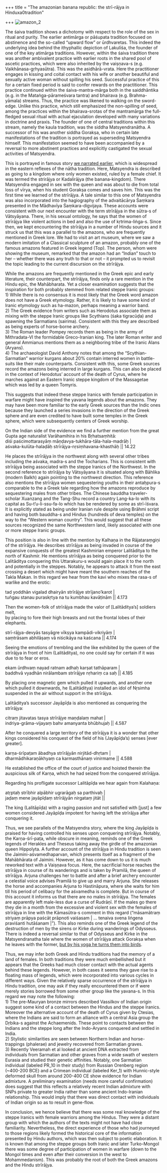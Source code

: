 +++
title = "The amazonian banana republic: the strī-rājya in Hinduxa0tradition"

+++
![amazon\_2](https://manasataramgini.files.wordpress.com/2018/05/amazon_2.jpg?w=640)

The śaiva tradition shows a dichotomy with respect to the role of the
sex in ritual and purity. The earlier antimārga or pāśupata tradition
focused on abstinence and the so-called “upward flow” or ūrdhvaretas.
This indeed the underlying idea behind the ithyphallic depiction of
Lakulīśa, the founder of one of the key atimārga traditions. However,
within the śaiva tradition there was another ambivalent practice with
earlier roots in the shared pool of ascetic practices, which were also
inherited by the vaiṣṇava-s (e.g. Vaikhānasa-gṛhyasūtra). This was the
asidhārā-vrata. Here the practitioner engages in kissing and coital
contact with his wife or another beautiful and sexually active woman
without spilling his seed. Successful practice of this for a certain
fixed period is said to confer rewards on the practitioner. This
practice continued within the śaiva-mantra-mārga both in the
saiddhāntika (e.g. in the Mataṅga-pārameśvara tantra) and bhairava
(e.g. Brahma-yāmala) streams. Thus, the practice was likened to walking
on the sword-edge. Unlike this practice, which still emphasized the
non-spilling of seed, among the practices within the bhairava-srotas of
the mantramārga the full-fledged sexual ritual with actual ejaculation
developed with many variations in doctrine and praxis. The founder of
one of central traditions within this stream, namely the kaula
tradition, was the siddha Matsyendranātha. A successor of his was
another siddha Gorakṣa, who in certain late manifestations of the
tradition is portrayed as superseding Matsyendra himself. This
manifestation seemed to have been accompanied by a reversal to more
abstinent practices and explicitly castigated the sexual activities of
Matsyendra.

This is portrayed in famous story [we narrated
earlier](https://manasataramgini.wordpress.com/2010/02/10/a-pan-indian-tale-of-the-natha-yogin-s/),
which is widespread in the eastern reflexes of the nātha tradition.
Here, Matsyendra is described as going to a kingdom where only women
existed, ruled by a female chief. It was termed the strirājya or
Kadalirājya (the banana-kingdom). There Matsyendra engaged in sex with
the queen and was about to die from total loss of vīrya, when his
student Gorakṣa comes and saves him. This was the first time we learned
of the strīrājya. A tale similar to this one of Matsyendra was also
incorporated into the hagiography of the advaitācārya Śaṃkara presented
in the Mādhavīya Śaṃkara-digvijaya. These accounts were consistent with
our next encounter with the term strīrājya in the sūtra-s of Vātsyāyana.
There, in his sexual ontology, he says that the women of strīrājya like
violent actions in bed and also the use of kṛtrima-liṅga-s. Since then,
we kept encountering the strīrājya in a number of Hindu sources and it
struck us that this was a parallel to the amazons, who are frequently
mentioned in Greek lore. We had to visit an art museum, where we saw a
modern imitation of a Classical sculpture of an amazon, probably one of
the famous amazons featured in Greek legend (Top). The person, whom were
showing the museum, remarked that the amazon had an “Indian” touch to
her – whether there was any truth to that or not – it prompted us to
revisit the topic leading to the current discursion on the strīrājya.

While the amazons are frequently mentioned in the Greek epic and early
literature, their counterpart, the strīrājya, finds only a rare mention
in the Hindu epic, the Mahābharata. Yet a closer examination suggests
that the inspiration for both probably stemmed from related steppe
Iranic groups:  
1\) While there is no consensus it is most likely that the Greek word
amazon does not have a Greek etymology. Rather, it is likely to have
some kind of Iranic etymology such as ha-mazon, perhaps meaning a
warrior band.  
2\) The Greek evidence from writers such as Herodotus associate them as
mixing with the steppe Iranic groups like Scythians (śaka tigracūḍa) and
spawning the Sarmatians (sairima). Consistent with this they are
described as being experts of horse-borne archery.  
3\) The Roman leader Pompey records them as being in the army of
Mithradata-VI the formidable Greco-Iranian king. The later Roman writer
and general Ammianus mentions them as a neighboring tribe of the Iranic
Alans (Aryans).  
4\) The archaeologist David Anthony notes that among the
“Scythian-Sarmatian” warrior kurgans about 20% contain interred women
in battle-suits like their male counterparts. Consistent with this, some
Greek sources record the amazons being interred in large kurgans. This
can also be placed in the context of Herodotus’ account of the death of
Cyrus, where he marches against an Eastern Iranic steppe kingdom of the
Massagetae which was led by a queen Tomyris.

This suggests that indeed these steppe Iranics with female participation
in warfare might have inspired the yavana legends about the amazons.
They may have been more familiar to the early Greek sources than the
Indic ones because they launched a series invasions in the direction of
the Greek sphere and are even credited to have built some temples in the
Greek sphere, which were subsequently centers of Greek worship.

On the Indian side of the evidence we find a further mention from the
great Gupta age naturalist Varāhamihira in his Bṛhatsaṃhitā:  
diśi paścimottarasyāṃ māṇḍavya-tukhāra-tāla-hala-madrāḥ |  
aśvaka-kulūta-halaḍāḥ strīrājya-nṛsiṃhavana-khasthāḥ || 14.22

He places the strīrājya in the northwest along with several other tribes
including the aśvaka, madra-s and the Tocharians. This is consistent
with strīrājya being associated with the steppe Iranics of the
Northwest. In the second reference to strīrājya by Vātsyāyana it is
situated along with Bāhlika (modern Balkh) again pointing to the
northwest direction. This reference also mentions the strīrājya women
sequestering youths in their antaḥpura-s comparable to the a Greek tale
regarding how the amazons reproduce by sequestering males from other
tribes. The Chinese bauddha traveler-scholar Xuanzang and the Tang-Shu
record a country Lang-ka-lo with its capital as Su-t’u-li-ssu-fa-lo
which has be rendered by some as strī-īśvara. It is explicitly stated as
being under Iranian rule despite using Brāhmi script and having both
bauddha-s and Hindus (hundreds of deva temples) on the way to the
“Western woman country”. This would suggest that all these sources
recognized the same Northwestern land, likely associated with one or
more steppe Iranic groups.

This position is also in line with the mention by Kalhaṇa in the
Rājataraṃgiṇi of the strīrājya. He describes strīrājya as being invaded
in course of the expansive conquests of the greatest Kashmirian emperor
Lalitāditya to the north of Kashmir. He mentions strīrājya as being
conquered prior to the Lalitāditya conquering this Uttarakuru-s would
again place it to the north and potentially in the steppes. Notably, he
appears to attack it from the east crossing a desert which might have
meant the southern reaches of the Takla Makan. In this regard we hear
from the kavi who mixes the rasa-s of warlike and the erotic:

tad yoddhān vigalad dhairyān strīrājye strījano’karot |  
tuñgau stanau puraskṛtya na tu kumbhau kavāṭinām || 4.173

Then the women-folk of strīrājya made the valor of \[Lalitāditya’s\]
soldiers melt,  
by placing to fore their high breasts and not the frontal lobes of their
elephants.

strī-rājya-devyās tasyāgre vīkṣya kampādi-vikriyāṃ |  
saṃtrāsam abhilāṣaṃ vā niścikāya na kaścana || 4.174

Seeing the emotions of trembling and the like exhibited by the queen of
the strīrājya in front of him (Lalitāditya), no one could say for
certain if it was due to to fear or eros.

ekam ūrdhvaṃ nayad ratnam adhaḥ karṣat tathāparam |  
baddhvā vyadhān nirālambam strīrājye nṛhariṃ ca saḥ || 4.185

By placing one magnetic gem which pulled it upwards, and another one
which pulled it downwards, he (Lalitāditya) installed an idol of Nṛsimha
suspended in the air without support in the strīrājya.

Lalitāditya’s successor Jayāpīḍa is also mentioned as conquering the
strīrājya:

citraṃ jitavatas tasya strīrājye maṇḍalaṃ mahat |  
indriya-grāma-vijayaṃ bahv amanyanta bhūbhujaḥ || 4.587

After he conquered a large territory of the strīrājya it is a wonder
that other kings considered his conquest of the field of his
(Jayāpīḍa’s) senses \[ever greater\].

karṇa-śrīpaṭam ābadhya strīrājyān nirjitād-dhṛtam |  
dharmādhikaraṇākhyaṃ ca karmasthānaṃ vinirmame || 4.588

He established the office of the court of justice and hoisted therein
the auspicious silk of Karṇa, which he had seized from the conquered
strīrājya.

Regarding his profligate successor Lalitāpīḍa we hear again from
Kalahaṇa:

atṛptaḥ strībhir alpābhir ugrarāgaḥ sa parthivaḥ |  
jaḍaṃ mene jayāpīḍaṃ strīrājyān nirgataṃ jitāt ||

The king (Lalitāpīḍa) with a raging passion and not satisfied with
\[just\] a few women considered Jayāpīḍa impotent for having left the
strīrājya after conquering it.

Thus, we see parallels of the Matsyendra story, where the king Jayāpīḍa
is praised for having controlled his senses upon conquering strīrājya.
Notably, the Karṇa-śrī-paṭa, while obscure in meaning, reminds one of
the Greek legends of Herakles and Theseus taking away the girdle of the
amazonian queen Hippolyta. A further account of the strīrājya in Hindu
tradition is seen the Jaimini-aśvamedhaparvan, which presents itself as
a fragment of the Mahābhārata of Jaimini. However, as it has come down
to us it is much reworked text with a Vaiṣṇava focus. Here, the
sacrificial horse reaches the strīrājya in course of its wanderings and
is taken by Pramilā, the queen of strīrājya. Arjuna challenges her to
battle and after a brief archery encounter a celestial voice advises
Pramilā to give up and marry Arjuna. She releases the horse and
accompanies Arjuna to Hastināpura, where she waits for him till his
period of celibacy for the aśvamedha is complete. But in course of this
account it informs us that there are no males in strīrājya. The females
are apparently left male-less due a curse of Rudrāṇī. If the males go
there they die in a month from the excessive and violent sex with the
females of strīrājya in line with the Kāmasūtra-s comment in this regard
(“māsamātraṃ striyaṃ prāpya paścāt prāpnoti vaiśasam | … tenaiva svena
liṅgena praviśanti hutāśanam |”). This also reminds one of the Greek
legend of the destruction of men by the sirens or Kirke during
wanderings of Odysseus. There is indeed a reversal similar to that of
Odysseus and Kirke in the Matsyendranatha tale where the women
of strīrājya attack Gorakṣa when he leaves with the former, [but by
his yoga he turns them into
birds](https://manasataramgini.wordpress.com/2010/02/10/a-pan-indian-tale-of-the-natha-yogin-s/).

Thus, we may infer both Greek and Hindu traditions had the memory of a
land of females. In both traditions they were much embellished but it
appears that the Greeks had much closer contact with the actual agents
behind these legends. However, in both cases it seems they gave rise to
a floating mass of legends, which were incorporated into various cycles
in different ways. Given the relatively sparse occurrence of the
strīrājya in Hindu tradition, one may ask if they really encountered
them or if were merely stories borrowed from some other group like the
yavana-s. In this regard we may note the following:  
1\) The pre-Mauryan bronze mirrors described Vassilkov of Indian origin
suggest some kind of a contact between the Hindus and the steppe
Iranics. Moreover the alternative account of the death of Cyrus given by
Ctesias, where the Indians are said to form an alliance with a central
Asia group the Dṛbika-s against the Achaemenids. These point to contacts
between the Indians and the steppe long after the Indo-Aryans conquered
and settled in India.  
2\) Stylistic similarities are seen between Northern Indian and
horse-trappings (phalerae) and jewelry recovered from Sarmatian
graves.  
3\) Recently Veeramah et al looked at ancient DNA extracted from
individuals from Sarmatian and other graves from a wide swath of western
Eurasia and studied their genetic affinities. Notably, one Sarmatian
individual (labeled PR\_10 in their study) from Russian Orenberg region
(\~400-200 BCE) and a Crimean individual (labeled Ker\_1) with
Hunnic-style deformed skull from around 200-400 CE show evidence for
Indian admixture. A preliminary examination (needs more careful
confirmation) does suggest that this reflects a relatively recent Indian
admixture with SNPs private to greater India rather than some ancient
Indo-Iranian relationship. This would imply that there was direct
contact with individuals of Indian origin so as to result in gene-flow.

In conclusion, we hence believe that there was some real knowledge of
the steppe Iranics with female warriors among the Hindus. They were a
distant group with which the authors of the texts might not have had
close familiarity. Nevertheless, the direct experience of those who had
journeyed to those regions likely formed the historical core of the
information presented by Hindu authors, which was then subject to poetic
elaboration. It is known that among the steppe groups both Iranic and
later Turko-Mongol there was some degree of participation of women in
warfare (down to the Mongol times and even after their conversion in the
west to Mohammedanism). This was probably the root of both the Greek
amazons and the Hindu strīrājya.
